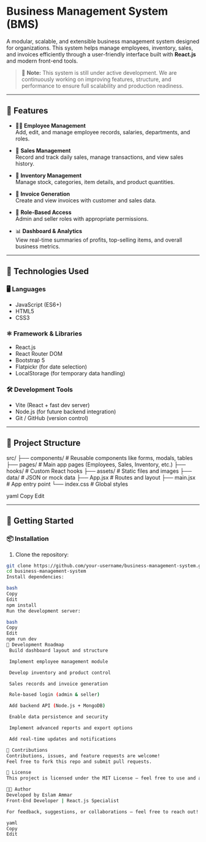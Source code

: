 # Business Management System (BMS)

A modular, scalable, and extensible business management system designed for organizations. This system helps manage employees, inventory, sales, and invoices efficiently through a user-friendly interface built with **React.js** and modern front-end tools.

> 🚧 **Note:** This system is still under active development. We are continuously working on improving features, structure, and performance to ensure full scalability and production readiness.

---

## 🌟 Features

- 👨‍💼 **Employee Management**  
  Add, edit, and manage employee records, salaries, departments, and roles.

- 💼 **Sales Management**  
  Record and track daily sales, manage transactions, and view sales history.

- 🏪 **Inventory Management**  
  Manage stock, categories, item details, and product quantities.

- 🧾 **Invoice Generation**  
  Create and view invoices with customer and sales data.

- 🔐 **Role-Based Access**  
  Admin and seller roles with appropriate permissions.

- 📊 **Dashboard & Analytics**  
  View real-time summaries of profits, top-selling items, and overall business metrics.

---

## 🧪 Technologies Used

### 🖥️ Languages

- JavaScript (ES6+)
- HTML5
- CSS3

### ⚛️ Framework & Libraries

- React.js
- React Router DOM
- Bootstrap 5
- Flatpickr (for date selection)
- LocalStorage (for temporary data handling)

### 🛠️ Development Tools

- Vite (React + fast dev server)
- Node.js (for future backend integration)
- Git / GitHub (version control)

---

## 📁 Project Structure

src/
├── components/ # Reusable components like forms, modals, tables
├── pages/ # Main app pages (Employees, Sales, Inventory, etc.)
├── hooks/ # Custom React hooks
├── assets/ # Static files and images
├── data/ # JSON or mock data
├── App.jsx # Routes and layout
├── main.jsx # App entry point
└── index.css # Global styles

yaml
Copy
Edit

---

## 🚀 Getting Started

### 📦 Installation

1. Clone the repository:

```bash
git clone https://github.com/your-username/business-management-system.git
cd business-management-system
Install dependencies:

bash
Copy
Edit
npm install
Run the development server:

bash
Copy
Edit
npm run dev
🧭 Development Roadmap
 Build dashboard layout and structure

 Implement employee management module

 Develop inventory and product control

 Sales records and invoice generation

 Role-based login (admin & seller)

 Add backend API (Node.js + MongoDB)

 Enable data persistence and security

 Implement advanced reports and export options

 Add real-time updates and notifications

🤝 Contributions
Contributions, issues, and feature requests are welcome!
Feel free to fork this repo and submit pull requests.

📃 License
This project is licensed under the MIT License – feel free to use and adapt.

👨‍💻 Author
Developed by Eslam Ammar
Front-End Developer | React.js Specialist

For feedback, suggestions, or collaborations – feel free to reach out!

yaml
Copy
Edit
